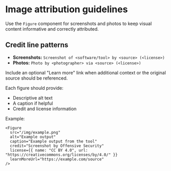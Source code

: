 # Image attribution guidelines

Use the `Figure` component for screenshots and photos to keep visual content informative and correctly attributed.

## Credit line patterns

- **Screenshots:** `Screenshot of <software/tool> by <source> (<license>)`
- **Photos:** `Photo by <photographer> via <source> (<license>)`

Include an optional "Learn more" link when additional context or the original source should be referenced.

Each figure should provide:

- Descriptive alt text
- A caption if helpful
- Credit and license information

Example:

```tsx
<Figure
  src="/img/example.png"
  alt="Example output"
  caption="Example output from the tool"
  credit="Screenshot by Offensive Security"
  license={{ name: "CC BY 4.0", url: "https://creativecommons.org/licenses/by/4.0/" }}
  learnMoreUrl="https://example.com/source"
/>
```
